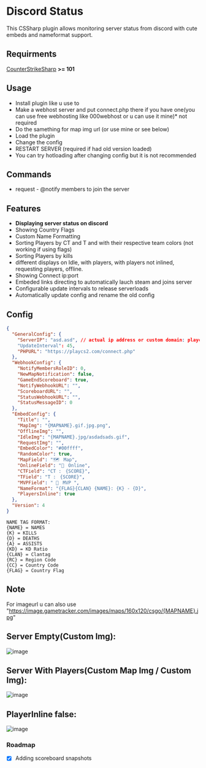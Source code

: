 # Discord Status
This CSSharp plugin allows monitoring server status from discord with cute embeds and nameformat support.

## Requirments
[CounterStrikeSharp](https://github.com/roflmuffin/CounterStrikeSharp/) **>= 101**

## Usage
- Install plugin like u use to
- Make a webhost server and put connect.php there if you have one(you can use free webhosting like 000webhost or u can use it mine)* not required
- Do the samething for map img url (or use mine or see below)
- Load the plugin
- Change the config
- RESTART SERVER (required if had old version loaded)
- You can try hotloading after changing config but it is not recommended
## Commands
- request - @notify members to join the server
## Features
- **Displaying server status on discord**
- Showing Country Flags
- Custom Name Formatting
- Sorting Players by CT and T and with their respective team colors (not working if using flags)
- Sorting Players by kills
- different displays on Idle, with players, with players not inlined, requesting players, offline.
- Showing Connect ip:port
- Embeded links directing to automatically lauch steam and joins server
- Configurable update intervals to release serverloads
- Automatically update config and rename the old config

## Config
```json
{
  "GeneralConfig": {
    "ServerIP": "asd.asd", // actual ip address or custom domain: playcs2.com
    "UpdateInterval": 45,
    "PHPURL": "https://playcs2.com/connect.php"
  },
  "WebhookConfig": {
    "NotifyMembersRoleID": 0,
    "NewMapNotification": false,
    "GameEndScoreboard": true,
    "NotifyWebhookURL": "",
    "ScoreboardURL": "",
    "StatusWebhookURL": "",
    "StatusMessageID": 0
  },
  "EmbedConfig": {
    "Title": "",
    "MapImg": "{MAPNAME}.gif.jpg.png",
    "OfflineImg": "",
    "IdleImg": "{MAPNAME}.jpg/asdadsads.gif",
    "RequestImg": "",
    "EmbedColor": "#00ffff",
    "RandomColor": true,
    "MapField": "🗺️ㅤMap",
    "OnlineField": "👥ㅤOnline",
    "CTField": "CT :ㅤ{SCORE}",
    "TField": "T :ㅤ{SCORE}",
    "MVPField": " 👑ㅤMVP ",
    "NameFormat": "{FLAG}{CLAN} {NAME}: {K} - {D}",
    "PlayersInline": true
  },
  "Version": 4
}
```
```
NAME TAG FORMAT:
{NAME} = NAMES
{K} = KILLS
{D} = DEATHS
{A} = ASSISTS
{KD} = KD Ratio
{CLAN} = Clantag
{RC} = Region Code
{CC} = Country Code
{FLAG} = Country Flag
```
## Note
For imageurl u can also use "https://image.gametracker.com/images/maps/160x120/csgo/{MAPNAME}.jpg"

## Server Empty(Custom Img):
![image](https://github.com/Tian7777/DiscordStatus/assets/41808115/1b64768f-7ebe-4020-957c-8f9b514f988b)

## Server With Players(Custom Map Img / Custom Img):
![image](https://github.com/Tian7777/DiscordStatus/assets/41808115/0bba2635-886c-47ac-a7b6-c49b7fc0f53e)

## PlayerInline false:
![image](https://github.com/Tian7777/DiscordStatus/assets/41808115/ba1d5075-094f-405c-8c44-326fa7d1f69d)

### Roadmap
- [x] Adding scoreboard snapshots 
